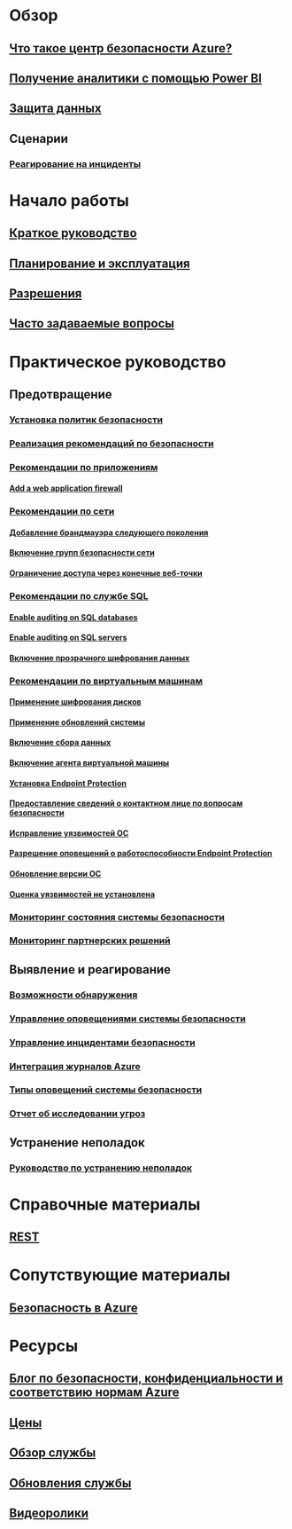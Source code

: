 # Обзор
## [Что такое центр безопасности Azure?](security-center-intro.md)
## [Получение аналитики с помощью Power BI](security-center-powerbi.md)
## [Защита данных](security-center-data-security.md)
## Сценарии
### [Реагирование на инциденты](security-center-incident-response.md)

# Начало работы
## [Краткое руководство](security-center-get-started.md)
## [Планирование и эксплуатация](security-center-planning-and-operations-guide.md)
## [Разрешения](security-center-permissions.md)
## [Часто задаваемые вопросы](security-center-faq.md)

# Практическое руководство

## Предотвращение
### [Установка политик безопасности](security-center-policies.md)
### [Реализация рекомендаций по безопасности](security-center-recommendations.md)

### [Рекомендации по приложениям](security-center-application-recommendations.md)
#### [Add a web application firewall](security-center-add-web-application-firewall.md)

### [Рекомендации по сети](security-center-network-recommendations.md)
#### [Добавление брандмауэра следующего поколения](security-center-add-next-generation-firewall.md)
#### [Включение групп безопасности сети](security-center-enable-network-security-groups.md)
#### [Ограничение доступа через конечные веб-точки](security-center-restrict-access-through-internet-facing-endpoints.md)

### [Рекомендации по службе SQL](security-center-sql-service-recommendations.md)
#### [Enable auditing on SQL databases](security-center-enable-auditing-on-sql-databases.md)
#### [Enable auditing on SQL servers](security-center-enable-auditing-on-sql-servers.md)
#### [Включение прозрачного шифрования данных](security-center-enable-transparent-data-encryption.md)

### [Рекомендации по виртуальным машинам](security-center-virtual-machine-recommendations.md)
#### [Применение шифрования дисков](security-center-apply-disk-encryption.md)
#### [Применение обновлений системы](security-center-apply-system-updates.md)
#### [Включение сбора данных](security-center-enable-data-collection.md)
#### [Включение агента виртуальной машины](security-center-enable-vm-agent.md)
#### [Установка Endpoint Protection](security-center-install-endpoint-protection.md)
#### [Предоставление сведений о контактном лице по вопросам безопасности](security-center-provide-security-contact-details.md)
#### [Исправление уязвимостей ОС](security-center-remediate-os-vulnerabilities.md)
#### [Разрешение оповещений о работоспособности Endpoint Protection](security-center-resolve-endpoint-protection-health-alerts.md)
#### [Обновление версии ОС](security-center-update-os-version.md)
#### [Оценка уязвимостей не установлена](security-center-vulnerability-assessment-recommendations.md)

### [Мониторинг состояния системы безопасности](security-center-monitoring.md)
### [Мониторинг партнерских решений](security-center-partner-solutions.md)

## Выявление и реагирование
### [Возможности обнаружения](security-center-detection-capabilities.md)
### [Управление оповещениями системы безопасности](security-center-managing-and-responding-alerts.md)
### [Управление инцидентами безопасности](security-center-incident.md)
### [Интеграция журналов Azure](security-center-integrating-alerts-with-log-integration.md)
### [Типы оповещений системы безопасности](security-center-alerts-type.md)
### [Отчет об исследовании угроз](security-center-threat-report.md)

## Устранение неполадок
### [Руководство по устранению неполадок](security-center-troubleshooting-guide.md)

# Справочные материалы
## [REST](https://msdn.microsoft.com/en-US/library/mt704034(Azure.100).aspx)

# Сопутствующие материалы
## [Безопасность в Azure](/azure/security/)

# Ресурсы
## [Блог по безопасности, конфиденциальности и соответствию нормам Azure](http://blogs.msdn.com/b/azuresecurity/)
## [Цены](security-center-pricing.md)
## [Обзор службы](https://azure.microsoft.com/services/security-center/)
## [Обновления службы](https://azure.microsoft.com/updates/?product=security-center)
## [Видеоролики](https://azure.microsoft.com/documentation/videos/index/?services=security-center)


<!--HONumber=Dec16_HO3-->


